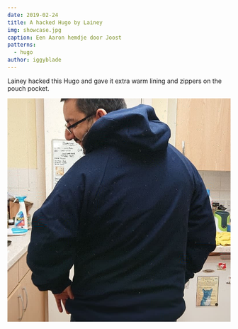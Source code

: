 ```yaml
---
date: 2019-02-24
title: A hacked Hugo by Lainey
img: showcase.jpg
caption: Een Aaron hemdje door Joost
patterns:
  - hugo
author: iggyblade
---
```


Lainey hacked this Hugo and gave it extra warm lining and zippers on the pouch pocket.

![Een andere kant](2.jpg)